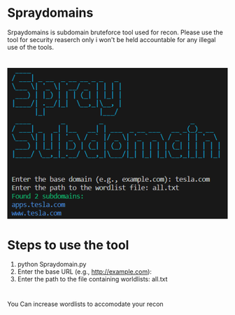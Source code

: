 # Spraydomains
Srpaydomains is subdomain bruteforce tool used for recon. Please use the tool for security reaserch only i won't be held accountable for any illegal use of the tools.
#
![web-Dir search logo](https://raw.githubusercontent.com/OFD5/Spraydomains/main/Spraydomains.png)
# Steps to use the tool 
1. python Spraydomain.py
2. Enter the base URL (e.g., http://example.com):
3. Enter the path to the file containing worldlists: all.txt
#
You Can increase wordlists to accomodate your recon 
